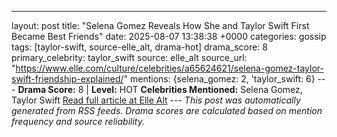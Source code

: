 ---
layout: post
title: "Selena Gomez Reveals How She and Taylor Swift First Became Best Friends"
date: 2025-08-07 13:38:38 +0000
categories: gossip
tags: [taylor-swift, source-elle_alt, drama-hot]
drama_score: 8
primary_celebrity: taylor_swift
source: elle_alt
source_url: "https://www.elle.com/culture/celebrities/a65624621/selena-gomez-taylor-swift-friendship-explained/"
mentions: {selena_gomez: 2, 'taylor_swift: 6} --- **Drama Score:** 8 | **Level:** HOT **Celebrities Mentioned:** Selena Gomez, Taylor Swift [Read full article at Elle Alt](https://www.elle.com/culture/celebrities/a65624621/selena-gomez-taylor-swift-friendship-explained/) --- *This post was automatically generated from RSS feeds. Drama scores are calculated based on mention frequency and source reliability.*